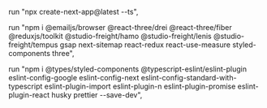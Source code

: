 run "npx create-next-app@latest --ts",

run "npm i @emailjs/browser @react-three/drei @react-three/fiber @reduxjs/toolkit @studio-freight/hamo @studio-freight/lenis @studio-freight/tempus gsap next-sitemap react-redux react-use-measure styled-components three",

run "npm i @types/styled-components @typescript-eslint/eslint-plugin eslint-config-google eslint-config-next eslint-config-standard-with-typescript eslint-plugin-import eslint-plugin-n eslint-plugin-promise eslint-plugin-react husky prettier --save-dev",
